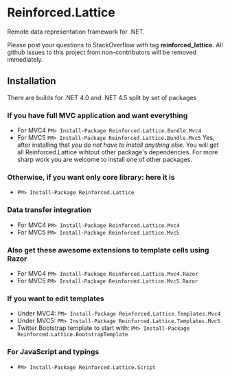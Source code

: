 # Reinforced.Lattice
Remote data representation framework for .NET.

Please post your questions to StackOverflow with tag **reinforced_lattice**. All github issues to this project from non-contributors will be removed immediately.

## Installation
There are builds for .NET 4.0 and .NET 4.5 split by set of packages 

### If you have full MVC application and want everything
* For MVC4 ```PM> Install-Package Reinforced.Lattice.Bundle.Mvc4```
* For MVC5 ```PM> Install-Package Reinforced.Lattice.Bundle.Mvc5```
Yes, after installing that *you do not have to install anything else*. You will get all Reinforced.Lattice wihtout other package's dependencies. For more sharp work you are welcome to install one of other packages.

### Otherwise, if you want only core library: here it is
* ```PM> Install-Package Reinforced.Lattice```

### Data transfer integration
* For MVC4 ```PM> Install-Package Reinforced.Lattice.Mvc4```
* For MVC5 ```PM> Install-Package Reinforced.Lattice.Mvc5```

### Also get these awesome extensions to template cells using Razor
* For MVC4 ```PM> Install-Package Reinforced.Lattice.Mvc4.Razor ```
* For MVC5 ```PM> Install-Package Reinforced.Lattice.Mvc5.Razor ```

### If you want to edit templates
* Under MVC4: ```PM> Install-Package Reinforced.Lattice.Templates.Mvc4```
* Under MVC5: ```PM> Install-Package Reinforced.Lattice.Templates.Mvc5```
* Twitter Bootstrap template to start with: ```PM> Install-Package Reinforced.Lattice.BootstrapTemplate```

### For JavaScript and typings
* ```PM> Install-Package Reinforced.Lattice.Script```
